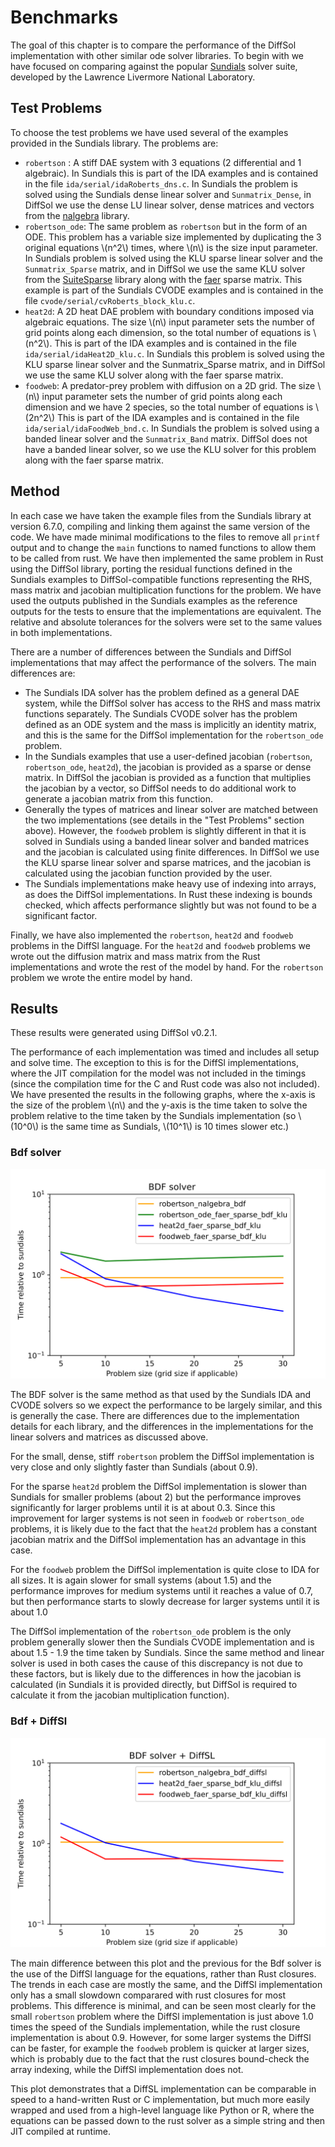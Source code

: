 # Benchmarks

The goal of this chapter is to compare the performance of the DiffSol
implementation with other similar ode solver libraries. To begin with we have
focused on comparing against the popular
[Sundials](https://github.com/LLNL/sundials) solver suite, developed by the
Lawrence Livermore National Laboratory. 

## Test Problems
To choose the test problems we have used several of the examples provided in the Sundials library. The problems are:
- `robertson` : A stiff DAE system with 3 equations (2 differential and 1 algebraic). In Sundials this is part of the IDA examples 
  and is contained in the file `ida/serial/idaRoberts_dns.c`. In Sundials the problem is solved using the Sundials dense linear solver and `Sunmatrix_Dense`, in DiffSol we use the
  dense LU linear solver, dense matrices and vectors from the [nalgebra](https://nalgebra.org) library.
- `robertson_ode`: The same problem as `robertson` but in the form of an ODE. This problem has a variable size implemented 
  by duplicating the 3 original equations \\(n^2\\) times, where \\(n\\) is the size input parameter. In Sundials problem is solved using the KLU sparse linear solver and the `Sunmatrix_Sparse` matrix, and in DiffSol we use the
  same KLU solver from the [SuiteSparse](https://github.com/DrTimothyAldenDavis/SuiteSparse) library along with the [faer](https://github.com/sarah-ek/faer-rs) sparse matrix. 
  This example is part of the Sundials CVODE examples and is contained in the file `cvode/serial/cvRoberts_block_klu.c`.
- `heat2d`: A 2D heat DAE problem with boundary conditions imposed via algebraic equations. The size \\(n\\) input parameter sets the number of grid points along each dimension, so the
  total number of equations is \\(n^2\\). This is part of the IDA examples and is contained in the file `ida/serial/idaHeat2D_klu.c`. 
  In Sundials this problem is solved using the KLU sparse linear solver and the Sunmatrix_Sparse matrix, and in DiffSol we use the same KLU solver along with the faer sparse matrix.
- `foodweb`: A predator-prey problem with diffusion on a 2D grid. The size \\(n\\) input parameter sets the number of grid points along each dimension and we have 2 species, so the
  total number of equations is \\(2n^2\\) This is part of the IDA examples and is contained in the file `ida/serial/idaFoodWeb_bnd.c`.
  In Sundials the problem is solved using a banded linear solver and the `Sunmatrix_Band` matrix. DiffSol does not have a banded linear solver, so we use the KLU solver for this problem along with the faer sparse matrix.

## Method

In each case we have taken the example files from the Sundials library at version 6.7.0, compiling and linking them against the same version of the code. 
We have made minimal modifications to the files to remove all `printf` output and to change the `main` functions to named functions to allow them to be called from rust.
We have then implemented the same problem in Rust using the DiffSol library, porting the residual functions defined in the Sundials examples to DiffSol-compatible functions representing the RHS, mass matrix and jacobian multiplication functions for the problem.
We have used the outputs published in the Sundials examples as the reference outputs for the tests to ensure that the implementations are equivalent. 
The relative and absolute tolerances for the solvers were set to the same values in both implementations.

There are a number of differences between the Sundials and DiffSol implementations that may affect the performance of the solvers. The main differences are:
- The Sundials IDA solver has the problem defined as a general DAE system, while the DiffSol solver has access to the RHS and mass matrix functions separately.
  The Sundials CVODE solver has the problem defined as an ODE system and the mass is implicitly an identity matrix, and this is the same for the DiffSol implementation for the `robertson_ode` problem. 
- In the Sundials examples that use a user-defined jacobian (`robertson`, `robertson_ode`, `heat2d`), the jacobian is provided as a sparse or dense matrix. In DiffSol the jacobian is provided as a function that multiplies the jacobian by a vector,
  so DiffSol needs to do additional work to generate a jacobian matrix from this function.
- Generally the types of matrices and linear solver are matched between the two implementations (see details in the "Test Problems" section above). However, the `foodweb` problem is slightly different in that 
  it is solved in Sundials using a banded linear solver and banded matrices and the jacobian is calculated using finite differences.
  In DiffSol we use the KLU sparse linear solver and sparse matrices, and the jacobian is calculated using the jacobian function provided by the user.
- The Sundials implementations make heavy use of indexing into arrays, as does the DiffSol implementations. In Rust these indexing is bounds checked, which affects performance slightly but was not found to be a significant factor. 

Finally, we have also implemented the `robertson`, `heat2d` and `foodweb`
problems in the DiffSl language. For the `heat2d` and `foodweb` problems we
wrote out the diffusion matrix and mass matrix from the Rust implementations and
wrote the rest of the model by hand. For the `robertson` problem we wrote the
entire model by hand. 

## Results

These results were generated using DiffSol v0.2.1.

The performance of each implementation was timed and includes all setup and solve time. The exception to this is for the DiffSl implementations, where the JIT compilation for the model was not included in the timings 
(since the compilation time for the C and Rust code was also not included). 
We have presented the results in the following graphs, where the x-axis is the size of the problem \\(n\\) and the y-axis is the time taken to solve the problem relative to the time taken by the Sundials implementation 
(so \\(10^0\\) is the same time as Sundials, \\(10^1\\) is 10 times slower etc.)

### Bdf solver


![Bdf](./images/benchmarks/bench_bdf.svg)

The BDF solver is the same method as that used by the Sundials IDA and CVODE solvers so we expect the performance to be largely similar, and this is generally the case.
There are differences due to the implementation details for each library, and the differences in the implementations for the linear solvers and matrices as discussed above.

For the small, dense, stiff `robertson` problem the DiffSol implementation is very close and only slightly faster than Sundials (about 0.9).

For the sparse `heat2d` problem the DiffSol implementation is slower than Sundials for smaller problems (about 2) but the performance improves significantly for larger problems until it is at about 0.3.
Since this improvement for larger systems is not seen in `foodweb` or `robertson_ode` problems, it is likely due to the fact that the `heat2d` problem has a constant jacobian matrix and the DiffSol implementation has an advantage in this case.

For the `foodweb` problem the DiffSol implementation is quite close to IDA for all sizes.
It is again slower for small systems (about 1.5) and the performance improves for medium systems until it reaches a value of 0.7, but then performance starts to slowly decrease for larger systems until it is about 1.0 

The DiffSol implementation of the `robertson_ode` problem is the only problem generally slower then the Sundials CVODE implementation and is about 1.5 - 1.9 the time taken by Sundials. Since the same method and linear solver is used in both cases the cause of this discrepancy is not
due to these factors, but is likely due to the differences in how the jacobian is calculated (in Sundials it is provided directly, but DiffSol is required to calculate it from the jacobian multiplication function).

### Bdf + DiffSl

![Bdf + DiffSl](./images/benchmarks/bench_bdf_diffsl.svg)

The main difference between this plot and the previous for the Bdf solver is the use of the DiffSl language for the equations, rather than Rust closures. 
The trends in each case are mostly the same, and the DiffSl implementation only has a small slowdown comparared with rust closures for most problems.
This difference is minimal, and can be seen most clearly for the small `robertson` problem where the DiffSl implementation is just above 1.0 times the speed of the Sundials implementation, while the rust closure implementation is about 0.9.
However, for some larger systems the DiffSl can be faster, for example the `foodweb` problem is quicker at larger sizes, which is probably due to the fact that the rust closures bound-check the array indexing, while the DiffSl implementation does not.

This plot demonstrates that a DiffSL implementation can be comparable in speed to a hand-written Rust or C implementation, but much more easily wrapped and used from a high-level language like Python or R, where the equations can be passed down
to the rust solver as a simple string and then JIT compiled at runtime.